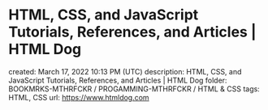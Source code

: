 # HTML, CSS, and JavaScript Tutorials, References, and Articles | HTML Dog

created: March 17, 2022 10:13 PM (UTC)
description: HTML, CSS, and JavaScript Tutorials, References, and Articles | HTML Dog
folder: BOOKMRKS-MTHRFCKR / PROGAMMING-MTHRFCKR / HTML & CSS
tags: HTML, CSS
url: https://www.htmldog.com